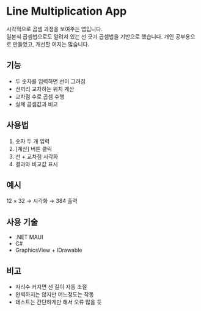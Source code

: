 # Line Multiplication App

시각적으로 곱셈 과정을 보여주는 앱입니다.  
일본식 곱셈법으로도 알려져 있는 선 긋기 곱셈법을 기반으로 했습니다.
개인 공부용으로 만들었고, 개선할 여지는 많습니다.

## 기능

- 두 숫자를 입력하면 선이 그려짐
- 선끼리 교차하는 위치 계산
- 교차점 수로 곱셈 수행
- 실제 곱셈값과 비교

## 사용법

1. 숫자 두 개 입력
2. [계산] 버튼 클릭
3. 선 + 교차점 시각화
4. 결과와 비교값 표시

## 예시

12 × 32 → 시각화 → 384 출력

## 사용 기술

- .NET MAUI
- C#
- GraphicsView + IDrawable

## 비고

- 자리수 커지면 선 길이 자동 조절
- 완벽하지는 않지만 어느정도는 작동
- 테스트는 간단하게만 해서 오류 많을 듯
